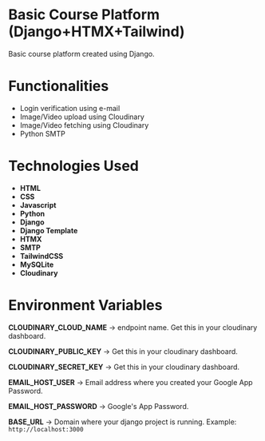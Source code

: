 # Basic Course Platform (Django+HTMX+Tailwind) 
Basic course platform created using Django.

# Functionalities
* Login verification using e-mail
* Image/Video upload using Cloudinary
* Image/Video fetching using Cloudinary
* Python SMTP

# Technologies Used
* **HTML**
* **CSS**
* **Javascript**
* **Python**
* **Django**
* **Django Template**
* **HTMX**
* **SMTP**
* **TailwindCSS**
* **MySQLite**
* **Cloudinary**

# Environment Variables

**CLOUDINARY_CLOUD_NAME** -> endpoint name. Get this in your cloudinary dashboard.  

**CLOUDINARY_PUBLIC_KEY** -> Get this in your cloudinary dashboard.

**CLOUDINARY_SECRET_KEY** -> Get this in your cloudinary dashboard.


**EMAIL_HOST_USER** -> Email address where you created your Google App Password.

**EMAIL_HOST_PASSWORD** -> Google's App Password.

**BASE_URL** -> Domain where your django project is running. Example: `http://localhost:3000`
